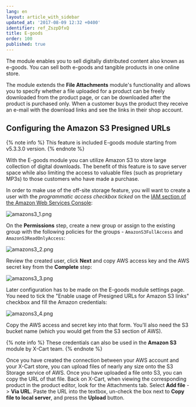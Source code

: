 ```yaml
---
lang: en
layout: article_with_sidebar
updated_at: '2017-08-09 12:32 +0400'
identifier: ref_ZszpDfxQ
title: E-goods
order: 100
published: true
---
```

The module enables you to sell digitally distributed content also known as e-goods. You can sell both e-goods and tangible products in one online store.

The module extends the **File Attachments** module's functionality and allows you to specify whether a file uploaded for a product can be freely downloaded from the product page, or can be downloaded after the product is purchased only. When a customer buys the product they receive an e-mail with the download links and see the links in their shop account.

## Configuring the Amazon S3 Presigned URLs

{% note info %}
This feature is included E-goods module starting from v5.3.3.0 version.
{% endnote %}

With the E-goods module you can utilize Amazon S3 to store large collection of digital downloads. 
The benefit of this feature is to save server space while also limiting the access to valuable files (such as proprietary MP3s) to those customers who have made a purchase.

In order to make use of the off-site storage feature, you will want to create a user with the *programmatic access checkbox ticked* on the [IAM section of the Amazon Web Services Console](https://console.aws.amazon.com/iam/home#/users):

![amazons3_1.png]({{site.baseurl}}/attachments/ref_ZszpDfxQ/amazons3_1.png)

On the **Permissions** step, create a new group or assign to the existing group with the following policies for the groups - `AmazonS3FullAccess` and `AmazonS3ReadOnlyAccess`:

![amazons3_2.png]({{site.baseurl}}/attachments/ref_ZszpDfxQ/amazons3_2.png)

Review the created user, click **Next** and copy AWS access key and the AWS secret key from the **Complete** step:

![amazons3_3.png]({{site.baseurl}}/attachments/ref_ZszpDfxQ/amazons3_3.png)

Later configuration has to be made on the E-goods module settings page. You need to tick the "Enable usage of Presigned URLs for Amazon S3 links" checkbox and fill the Amazon credentials:

![amazons3_4.png]({{site.baseurl}}/attachments/ref_ZszpDfxQ/amazons3_4.png)

Copy the AWS access and secret key into that form. You'll also need the S3 bucket name (which you would get from the S3 section of AWS).

{% note info %}
These credentials can also be used in the **Amazon S3** module by X-Cart team.
{% endnote %}

Once you have created the connection between your AWS account and your X-Cart store, you can upload files of nearly any size onto the S3 Storage service of AWS. Once you have uploaded a file onto S3, you can copy the URL of that file. Back on X-Cart, when viewing the corresponding product in the product editor, look for the Attachments tab. Select **Add file** -> **Via URL**. Paste the URL into the textbox, un-check the box next to **Copy file to local server**, and press the **Upload** button. 